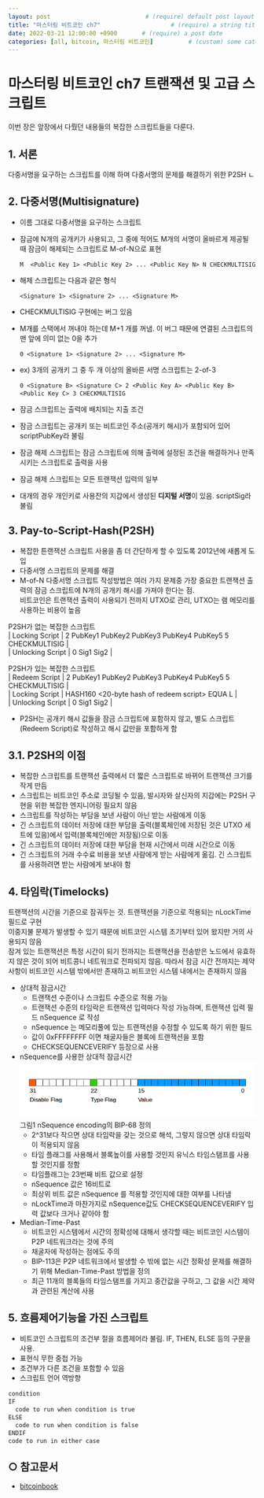 ```yaml
---
layout: post                           # (require) default post layout
title: "마스터링 비트코인 ch7"                    # (require) a string title
date: 2022-03-21 12:00:00 +0900       # (require) a post date
categories: [all, bitcoin, 마스터링 비트코인]          # (custom) some categories, but makesure these categories already exists inside path of `category/`
---
```


# 마스터링 비트코인 ch7 트랜잭션 및 고급 스크립트
이번 장은 앞장에서 다뤘던 내용들의 복잡한 스크립트들을 다룬다.

## 1. 서론
다중서명을 요구하는 스크립트를 이해 하며 다중서명의 문제를 해결하기 위한 P2SH ㄴ


## 2. 다중서명(Multisignature)
* 이름 그대로 다중서명을 요구하는 스크립트
* 잠금에 N개의 공개키가 사용되고, 그 중에 적어도 M개의 서명이 올바르게 제공될 때 잠금이 해제되는 스크립트로 M-of-N으로 표현
  ```
  M  <Public Key 1> <Public Key 2> ... <Public Key N> N CHECKMULTISIG
  ```
* 해제 스크립트는 다음과 같은 형식
  ```
  <Signature 1> <Signature 2> ... <Signature M>
  ```
* CHECKMULTISIG 구현에는 버그 있음
* M개를 스택에서 꺼내야 하는데 M+1 개를 꺼냄. 이 버그 때문에 연결된 스크립트의 맨 앞에 의미 없는 0을 추가
  ```
  0 <Signature 1> <Signature 2> ... <Signature M>
  ```
* ex) 3개의 공개키 그 중 두 개 이상의 올바른 서명 스크립트는 2-of-3
  ```
  0 <Signature B> <Signature C> 2 <Public Key A> <Public Key B> <Public Key C> 3 CHECKMULTISIG
  ```
  
* 잠금 스크립트는 출력에 배치되는 지출 조건
* 잠금 스크립트는 공개키 또는 비트코인 주소(공개키 해시)가 포함되어 있어 scriptPubKey라 불림
* 잠금 해제 스크립트는 잠금 스크립트에 의해 출력에 설정된 조건을 해결하거나 만족시키는 스크립트로 출력을 사용
* 잠금 해제 스크립트는 모든 트랜잭션 입력의 일부
* 대개의 경우 개인키로 사용잔의 지갑에서 생성된 **디지털 서명**이 있음. scriptSig라 불림

## 3. Pay-to-Script-Hash(P2SH)
* 복잡한 튼랜잭션 스크립트 사용을 좀 더 간단하게 할 수 있도록 2012년에 새롭게 도입
* 다중서명 스크립트의 문제를 해결
* M-of-N 다중서명 스크립트 작성방법은 여러 가지 문제중 가장 중요한 트랜잭션 출력의 잠금 스크립트에 N개의 공개키 해시를 가져야 한다는 점.   
  비트코인은 트랜잭션 출력이 사용되기 전까지 UTXO로 관리, UTXO는 램 메모리를 사용하는 비용이 높음

P2SH가 없는 복잡한 스크립트  
|  Locking Script  | 2 PubKey1 PubKey2 PubKey3 PubKey4 PubKey5 5 CHECKMULTISIG |      
|  Unlocking Script  |  0 Sig1 Sig2  |  

P2SH가 있는 복잡한 스크립트      
|  Redeem Script  |  2 PubKey1 PubKey2 PubKey3 PubKey4 PubKey5 5 CHECKMULTISIG  |  
|  Locking Script  |  HASH160 <20-byte hash of redeem script> EQUA L |   
|  Unlocking Script  |  0 Sig1 Sig2 <redeem script>  |   

* P2SH는 공개키 해시 값들을 잠금 스크립트에 포함하지 않고, 별도 스크립트(Redeem Script)로 작성하고 해시 값만을 포함하게 함

## 3.1. P2SH의 이점
* 복잡한 스크립트를 트랜잭션 출력에서 더 짧은 스크립트로 바뀌어 트랜잭션 크기를 작게 만듬
* 스크립트는 비트코인 주소로 코딩될 수 있음, 발시자와 살신자의 지갑에는 P2SH 구현을 위한 복잡한 엔지니어링 필요치 않음
* 스크립트를 작성하는 부담을 보낸 사람이 아닌 받는 사람에게 이동
* 긴 스크립트의 데이터 저장에 대한 부담을 출력(블록체인에 저장된 것은 UTXO 세트에 있음)에서 입력(블록체인에만 저장됨)으로 이동
* 긴 스크립트의 데이터 저장에 대한 부담을 현재 시간에서 미래 시간으로 이동
* 긴 스크립트의 거래 수수료 비용을 보낸 사람에게 받는 사람에게 옮김. 긴 스크립트를 사용하려면 받는 사람에게 보내야 함


## 4. 타임락(Timelocks)
트랜잭션의 시간을 기준으로 잠궈두는 것. 트랜잭션을 기준으로 적용되는 nLockTime 필드로 구현    
이중지불 문제가 발생할 수 있기 때문에 비트코인 시스템 초기부터 있어 왔지만 거의 사용되지 않음  
잠겨 있는 트랜잭션은 특정 시간이 되기 전까지는 트랜잭션을 전송받은 노드에서 유효하지 않은 것이 되어 비트콩니 네트워크로 전파되지 않음. 
따라서 잠금 시간 전까지는 제약사항이 비트코인 시스템 밖에서만 존재하고 비트코인 시스템 내에서는 존재하지 않음
* 상대적 잠금시간
  * 트랜잭션 수준이나 스크립트 수준으로 적용 가능
  * 트랜잭션 수준의 타임락은 트랜잭션 입력마다 작성 가능하며, 트랜잭션 입력 필드 nSequence 로 작성
  * nSequence 는 메모리풀에 있는 트랜잭션을 수정할 수 있도록 하기 위한 필드
  * 값이 0xFFFFFFFF 이면 채굴자들은 블록에 트랜잭션을 포함
  * CHECKSEQUENCEVERIFY 등장으로 사용
* nSequence를 사용한 상대적 잠금시간  
  ![그림1](https://raw.githubusercontent.com/hanscom95/hanscom95.github.io/master/static/img/_posts/bitcoinbook_ch7_1.png)  
  그림1 nSequence encoding의 BIP-68 정의
  * 2^31보다 작으면 상대 타임락을 갖는 것으로 해석, 그렇지 않으면 상대 타임락이 적용되지 않음
  * 타임 플래그를 사용해서 블록높이를 사용할 것인지 유닉스 타임스탬프를 사용할 것인지를 정함
  * 타임플래그는 23번째 비트 값으로 설정
  * nSequence 값은 16비트로
  * 최상위 비트 값은 nSequence 를 적용할 것인지에 대한 여부를 나타냄
  * nLockTime과 마찬가지로 nSequence값도 CHECKSEQUENCEVERIFY 입력 값보다 크거나 같아야 함
* Median-Time-Past  
  * 비트코인 시스템에서 시간의 정확성에 대해서 생각할 때는 비트코인 시스템이 P2P 네트워크라는 것에 주의
  * 채굴자에 작성하는 점에도 주의
  * BIP-113은 P2P 네트워크에서 발생할 수 밖에 없는 시간 정확성 문제를 해결하기 위해 Median-Time-Past 방법을 정의
  * 최근 11개의 블록들의 타임스탬프를 가지고 중간값을 구하고, 그 값을 시간 제약과 관련된 계산에 사용
  
  

## 5. 흐름제어기능을 가진 스크립트
* 비트코인 스크립트의 조건부 절을 흐름제어라 불림. IF, THEN, ELSE 등의 구문을 사용.  
* 표현식 무한 중첩 가능
* 조건부가 다른 조건을 포함할 수 있음
* 스크립트 언어 역방향

```
condition
IF
  code to run when condition is true
ELSE
  code to run when condition is false
ENDIF
code to run in either case
```


## ○ 참고문서
* [bitcoinbook](https://github.com/bitcoinbook/bitcoinbook/blob/develop/ch07.asciidoc)